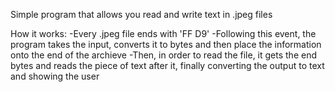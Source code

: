 Simple program that allows you read and write text in .jpeg files

How it works:
-Every .jpeg file ends with 'FF D9'
-Following this event, the program takes the input, converts it to bytes and then place the information onto the end of the archieve
 -Then, in order to read the file, it gets the end bytes and reads the piece of text after it, finally converting the output to text and showing the user
